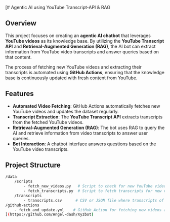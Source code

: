 [# Agentic AI using YouTube Transcript-API & RAG

## Overview

This project focuses on creating an **agentic AI chatbot** that leverages **YouTube videos** as its knowledge base. By utilizing the **YouTube Transcript API** and **Retrieval-Augmented Generation (RAG)**, the AI bot can extract information from YouTube video transcripts and answer queries based on that content.

The process of fetching new YouTube videos and extracting their transcripts is automated using **GitHub Actions**, ensuring that the knowledge base is continuously updated with fresh content from YouTube.

## Features

- **Automated Video Fetching**: GitHub Actions automatically fetches new YouTube videos and updates the dataset regularly.
- **Transcript Extraction**: The **YouTube Transcript API** extracts transcripts from the fetched YouTube videos.
- **Retrieval-Augmented Generation (RAG)**: The bot uses RAG to query the AI and retrieve information from video transcripts to answer user queries.
- **Bot Interaction**: A chatbot interface answers questions based on the YouTube video transcripts.


## Project Structure

```bash
/data
    /scripts
        - fetch_new_videos.py   # Script to check for new YouTube videos
        - fetch_transcripts.py  # Script to fetch transcripts for new videos
    /transcripts
        - transcripts.csv      # CSV or JSON file where transcripts of videos are stored
/github-actions
    - fetch_and_update.yml    # GitHub Action for fetching new videos and updating transcripts
](https://github.com/Angel-dash/Xyzbot)
